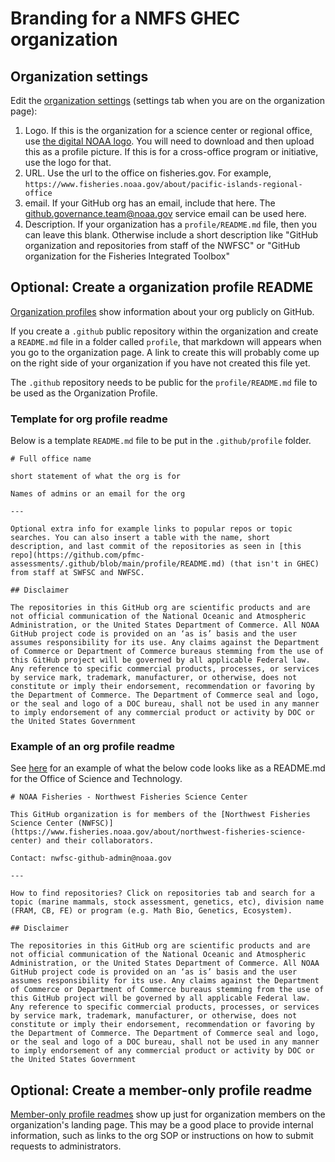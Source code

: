 # Branding for a NMFS GHEC organization

## Organization settings

Edit the [organization settings](https://docs.github.com/en/enterprise-cloud@latest/organizations/collaborating-with-groups-in-organizations/accessing-your-organizations-settings) (settings tab when you are on the organization page):

1. Logo. If this is the organization for a science center or regional office, use [the digital NOAA logo](https://drive.google.com/drive/folders/17QrjaWNvm4Tfhd3JdML6Kc2r8px4VE1O). You will need to download and then upload this as a profile picture. If this is for a cross-office program or initiative, use the logo for that.
2. URL. Use the url to the office on fisheries.gov. For example, `https://www.fisheries.noaa.gov/about/pacific-islands-regional-office`
3. email. If your GitHub org has an email, include that here. The github.governance.team@noaa.gov service email can be used here.
4. Description. If your organization has a `profile/README.md` file, then you can leave this blank. Otherwise include a short description like "GitHub organization and repositories from staff of the NWFSC" or "GitHub organization for the Fisheries Integrated Toolbox"

## Optional: Create a organization profile README

[Organization profiles](https://docs.github.com/en/enterprise-cloud@latest/organizations/collaborating-with-groups-in-organizations/customizing-your-organizations-profile#organization-profile-readmes) show information about your org publicly on GitHub.

If you create a `.github` public repository within the organization and create a `README.md` file in a folder called `profile`, that markdown will appears when you go to the organization page. A link to create this will probably come up on the right side of your organization if you have not created this file yet.

The `.github` repository needs to be public for the `profile/README.md` file to be used as the Organization Profile.

### Template for org profile readme

Below is a template `README.md` file to be put in the  `.github/profile` folder.

```
# Full office name

short statement of what the org is for

Names of admins or an email for the org

---

Optional extra info for example links to popular repos or topic searches. You can also insert a table with the name, short description, and last commit of the repositories as seen in [this repo](https://github.com/pfmc-assessments/.github/blob/main/profile/README.md) (that isn't in GHEC) from staff at SWFSC and NWFSC.

## Disclaimer

The repositories in this GitHub org are scientific products and are not official communication of the National Oceanic and Atmospheric Administration, or the United States Department of Commerce. All NOAA GitHub project code is provided on an ‘as is’ basis and the user assumes responsibility for its use. Any claims against the Department of Commerce or Department of Commerce bureaus stemming from the use of this GitHub project will be governed by all applicable Federal law. Any reference to specific commercial products, processes, or services by service mark, trademark, manufacturer, or otherwise, does not constitute or imply their endorsement, recommendation or favoring by the Department of Commerce. The Department of Commerce seal and logo, or the seal and logo of a DOC bureau, shall not be used in any manner to imply endorsement of any commercial product or activity by DOC or the United States Government
```

### Example of an org profile readme

See [here](https://github.com/nmfs-ost/.github/blob/main/profile/README.md) for an example of what the below code looks like as a README.md for the Office of Science and Technology.

```
# NOAA Fisheries - Northwest Fisheries Science Center

This GitHub organization is for members of the [Northwest Fisheries Science Center (NWFSC)](https://www.fisheries.noaa.gov/about/northwest-fisheries-science-center) and their collaborators. 

Contact: nwfsc-github-admin@noaa.gov

---

How to find repositories? Click on repositories tab and search for a topic (marine mammals, stock assessment, genetics, etc), division name (FRAM, CB, FE) or program (e.g. Math Bio, Genetics, Ecosystem). 

## Disclaimer

The repositories in this GitHub org are scientific products and are not official communication of the National Oceanic and Atmospheric Administration, or the United States Department of Commerce. All NOAA GitHub project code is provided on an ‘as is’ basis and the user assumes responsibility for its use. Any claims against the Department of Commerce or Department of Commerce bureaus stemming from the use of this GitHub project will be governed by all applicable Federal law. Any reference to specific commercial products, processes, or services by service mark, trademark, manufacturer, or otherwise, does not constitute or imply their endorsement, recommendation or favoring by the Department of Commerce. The Department of Commerce seal and logo, or the seal and logo of a DOC bureau, shall not be used in any manner to imply endorsement of any commercial product or activity by DOC or the United States Government
```

## Optional: Create a member-only profile readme

[Member-only profile readmes](https://docs.github.com/en/enterprise-cloud@latest/organizations/collaborating-with-groups-in-organizations/customizing-your-organizations-profile#adding-a-member-only-organization-profile-readme) show up just for organization members on the organization's landing page. This may be a good place to provide internal information, such as links to the org SOP or instructions on how to submit requests to administrators.
